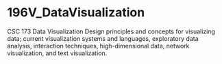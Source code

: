 # 196V_DataVisualization
CSC 173 Data Visualization
Design principles and concepts for visualizing data; current visualization systems and languages, exploratory data analysis, interaction techniques, high-dimensional data, network visualization, and text visualization.
